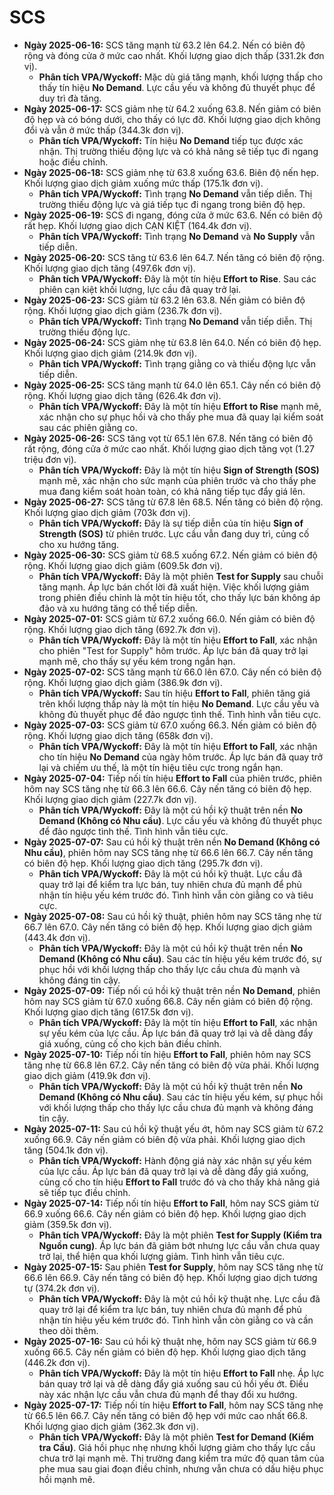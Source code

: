 # SCS

-   **Ngày 2025-06-16:** SCS tăng mạnh từ 63.2 lên 64.2. Nến có biên độ rộng và đóng cửa ở mức cao nhất. Khối lượng giao dịch thấp (331.2k đơn vị).
    -   **Phân tích VPA/Wyckoff:** Mặc dù giá tăng mạnh, khối lượng thấp cho thấy tín hiệu **No Demand**. Lực cầu yếu và không đủ thuyết phục để duy trì đà tăng.
-   **Ngày 2025-06-17:** SCS giảm nhẹ từ 64.2 xuống 63.8. Nến giảm có biên độ hẹp và có bóng dưới, cho thấy có lực đỡ. Khối lượng giao dịch không đổi và vẫn ở mức thấp (344.3k đơn vị).
    -   **Phân tích VPA/Wyckoff:** Tín hiệu **No Demand** tiếp tục được xác nhận. Thị trường thiếu động lực và có khả năng sẽ tiếp tục đi ngang hoặc điều chỉnh.
-   **Ngày 2025-06-18:** SCS giảm nhẹ từ 63.8 xuống 63.6. Biên độ nến hẹp. Khối lượng giao dịch giảm xuống mức thấp (175.1k đơn vị).
    -   **Phân tích VPA/Wyckoff:** Tình trạng **No Demand** vẫn tiếp diễn. Thị trường thiếu động lực và giá tiếp tục đi ngang trong biên độ hẹp.
- **Ngày 2025-06-19:** SCS đi ngang, đóng cửa ở mức 63.6. Nến có biên độ rất hẹp. Khối lượng giao dịch CẠN KIỆT (164.4k đơn vị).
    - **Phân tích VPA/Wyckoff:** Tình trạng **No Demand** và **No Supply** vẫn tiếp diễn.
- **Ngày 2025-06-20:** SCS tăng từ 63.6 lên 64.7. Nến tăng có biên độ rộng. Khối lượng giao dịch tăng (497.6k đơn vị).
    - **Phân tích VPA/Wyckoff:** Đây là một tín hiệu **Effort to Rise**. Sau các phiên cạn kiệt khối lượng, lực cầu đã quay trở lại.
- **Ngày 2025-06-23:** SCS giảm từ 63.2 lên 63.8. Nến giảm có biên độ rộng. Khối lượng giao dịch giảm (236.7k đơn vị).
    - **Phân tích VPA/Wyckoff:** Tình trạng **No Demand** vẫn tiếp diễn. Thị trường thiếu động lực.
- **Ngày 2025-06-24:** SCS giảm nhẹ từ 63.8 lên 64.0. Nến có biên độ hẹp. Khối lượng giao dịch giảm (214.9k đơn vị).
    - **Phân tích VPA/Wyckoff:** Tình trạng giằng co và thiếu động lực vẫn tiếp diễn.
- **Ngày 2025-06-25:** SCS tăng mạnh từ 64.0 lên 65.1. Cây nến có biên độ rộng. Khối lượng giao dịch tăng (626.4k đơn vị).
    - **Phân tích VPA/Wyckoff:** Đây là một tín hiệu **Effort to Rise** mạnh mẽ, xác nhận cho sự phục hồi và cho thấy phe mua đã quay lại kiểm soát sau các phiên giằng co.
- **Ngày 2025-06-26:** SCS tăng vọt từ 65.1 lên 67.8. Nến tăng có biên độ rất rộng, đóng cửa ở mức cao nhất. Khối lượng giao dịch tăng vọt (1.27 triệu đơn vị).
    - **Phân tích VPA/Wyckoff:** Đây là một tín hiệu **Sign of Strength (SOS)** mạnh mẽ, xác nhận cho sức mạnh của phiên trước và cho thấy phe mua đang kiểm soát hoàn toàn, có khả năng tiếp tục đẩy giá lên.
- **Ngày 2025-06-27:** SCS tăng từ 67.8 lên 68.5. Nến tăng có biên độ rộng. Khối lượng giao dịch giảm (703k đơn vị).
    - **Phân tích VPA/Wyckoff:** Đây là sự tiếp diễn của tín hiệu **Sign of Strength (SOS)** từ phiên trước. Lực cầu vẫn đang duy trì, củng cố cho xu hướng tăng.
- **Ngày 2025-06-30:** SCS giảm từ 68.5 xuống 67.2. Nến giảm có biên độ rộng. Khối lượng giao dịch giảm (609.5k đơn vị).
    - **Phân tích VPA/Wyckoff:** Đây là một phiên **Test for Supply** sau chuỗi tăng mạnh. Áp lực bán chốt lời đã xuất hiện. Việc khối lượng giảm trong phiên điều chỉnh là một tín hiệu tốt, cho thấy lực bán không áp đảo và xu hướng tăng có thể tiếp diễn.
- **Ngày 2025-07-01:** SCS giảm từ 67.2 xuống 66.0. Nến giảm có biên độ rộng. Khối lượng giao dịch tăng (692.7k đơn vị).
    - **Phân tích VPA/Wyckoff:** Đây là một tín hiệu **Effort to Fall**, xác nhận cho phiên "Test for Supply" hôm trước. Áp lực bán đã quay trở lại mạnh mẽ, cho thấy sự yếu kém trong ngắn hạn.
- **Ngày 2025-07-02:** SCS tăng mạnh từ 66.0 lên 67.0. Cây nến có biên độ rộng. Khối lượng giao dịch giảm (386.9k đơn vị).
    - **Phân tích VPA/Wyckoff:** Sau tín hiệu **Effort to Fall**, phiên tăng giá trên khối lượng thấp này là một tín hiệu **No Demand**. Lực cầu yếu và không đủ thuyết phục để đảo ngược tình thế. Tình hình vẫn tiêu cực.
- **Ngày 2025-07-03:** SCS giảm từ 67.0 xuống 66.3. Nến giảm có biên độ rộng. Khối lượng giao dịch tăng (658k đơn vị).
    - **Phân tích VPA/Wyckoff:** Đây là một tín hiệu **Effort to Fall**, xác nhận cho tín hiệu **No Demand** của ngày hôm trước. Áp lực bán đã quay trở lại và chiếm ưu thế, là một tín hiệu tiêu cực trong ngắn hạn.
- **Ngày 2025-07-04:** Tiếp nối tín hiệu **Effort to Fall** của phiên trước, phiên hôm nay SCS tăng nhẹ từ 66.3 lên 66.6. Cây nến tăng có biên độ hẹp. Khối lượng giao dịch giảm (227.7k đơn vị).
    - **Phân tích VPA/Wyckoff:** Đây là một cú hồi kỹ thuật trên nền **No Demand (Không có Nhu cầu)**. Lực cầu yếu và không đủ thuyết phục để đảo ngược tình thế. Tình hình vẫn tiêu cực.
- **Ngày 2025-07-07:** Sau cú hồi kỹ thuật trên nền **No Demand (Không có Nhu cầu)**, phiên hôm nay SCS tăng nhẹ từ 66.6 lên 66.7. Cây nến tăng có biên độ hẹp. Khối lượng giao dịch tăng (295.7k đơn vị).
    - **Phân tích VPA/Wyckoff:** Đây là một cú hồi kỹ thuật. Lực cầu đã quay trở lại để kiểm tra lực bán, tuy nhiên chưa đủ mạnh để phủ nhận tín hiệu yếu kém trước đó. Tình hình vẫn còn giằng co và tiêu cực.
- **Ngày 2025-07-08:** Sau cú hồi kỹ thuật, phiên hôm nay SCS tăng nhẹ từ 66.7 lên 67.0. Cây nến tăng có biên độ hẹp. Khối lượng giao dịch giảm (443.4k đơn vị).
    - **Phân tích VPA/Wyckoff:** Đây là một cú hồi kỹ thuật trên nền **No Demand (Không có Nhu cầu)**. Sau các tín hiệu yếu kém trước đó, sự phục hồi với khối lượng thấp cho thấy lực cầu chưa đủ mạnh và không đáng tin cậy.
- **Ngày 2025-07-09:** Tiếp nối cú hồi kỹ thuật trên nền **No Demand**, phiên hôm nay SCS giảm từ 67.0 xuống 66.8. Cây nến giảm có biên độ rộng. Khối lượng giao dịch tăng (617.5k đơn vị).
    - **Phân tích VPA/Wyckoff:** Đây là một tín hiệu **Effort to Fall**, xác nhận sự yếu kém của lực cầu. Áp lực bán đã quay trở lại và dễ dàng đẩy giá xuống, củng cố cho kịch bản điều chỉnh.
- **Ngày 2025-07-10:** Tiếp nối tín hiệu **Effort to Fall**, phiên hôm nay SCS tăng nhẹ từ 66.8 lên 67.2. Cây nến tăng có biên độ vừa phải. Khối lượng giao dịch giảm (419.9k đơn vị).
    - **Phân tích VPA/Wyckoff:** Đây là một cú hồi kỹ thuật trên nền **No Demand (Không có Nhu cầu)**. Sau các tín hiệu yếu kém, sự phục hồi với khối lượng thấp cho thấy lực cầu chưa đủ mạnh và không đáng tin cậy.
- **Ngày 2025-07-11:** Sau cú hồi kỹ thuật yếu ớt, hôm nay SCS giảm từ 67.2 xuống 66.9. Cây nến giảm có biên độ vừa phải. Khối lượng giao dịch tăng (504.1k đơn vị).
    - **Phân tích VPA/Wyckoff:** Hành động giá này xác nhận sự yếu kém của lực cầu. Áp lực bán đã quay trở lại và dễ dàng đẩy giá xuống, củng cố cho tín hiệu **Effort to Fall** trước đó và cho thấy khả năng giá sẽ tiếp tục điều chỉnh.
- **Ngày 2025-07-14:** Tiếp nối tín hiệu **Effort to Fall**, hôm nay SCS giảm từ 66.9 xuống 66.6. Cây nến giảm có biên độ hẹp. Khối lượng giao dịch giảm (359.5k đơn vị).
    - **Phân tích VPA/Wyckoff:** Đây là một phiên **Test for Supply (Kiểm tra Nguồn cung)**. Áp lực bán đã giảm bớt nhưng lực cầu vẫn chưa quay trở lại, thể hiện qua khối lượng giảm. Tình hình vẫn tiêu cực.
- **Ngày 2025-07-15:** Sau phiên **Test for Supply**, hôm nay SCS tăng nhẹ từ 66.6 lên 66.9. Cây nến tăng có biên độ hẹp. Khối lượng giao dịch tương tự (374.2k đơn vị).
    - **Phân tích VPA/Wyckoff:** Đây là một cú hồi kỹ thuật nhẹ. Lực cầu đã quay trở lại để kiểm tra lực bán, tuy nhiên chưa đủ mạnh để phủ nhận tín hiệu yếu kém trước đó. Tình hình vẫn còn giằng co và cần theo dõi thêm.
- **Ngày 2025-07-16:** Sau cú hồi kỹ thuật nhẹ, hôm nay SCS giảm từ 66.9 xuống 66.5. Cây nến giảm có biên độ hẹp. Khối lượng giao dịch tăng (446.2k đơn vị).
    - **Phân tích VPA/Wyckoff:** Đây là một tín hiệu **Effort to Fall** nhẹ. Áp lực bán quay trở lại và dễ dàng đẩy giá xuống sau cú hồi yếu ớt. Điều này xác nhận lực cầu vẫn chưa đủ mạnh để thay đổi xu hướng.
- **Ngày 2025-07-17:** Tiếp nối tín hiệu **Effort to Fall**, hôm nay SCS tăng nhẹ từ 66.5 lên 66.7. Cây nến tăng có biên độ hẹp với mức cao nhất 66.8. Khối lượng giao dịch giảm (362.3k đơn vị).
    - **Phân tích VPA/Wyckoff:** Đây là một phiên **Test for Demand (Kiểm tra Cầu)**. Giá hồi phục nhẹ nhưng khối lượng giảm cho thấy lực cầu chưa trở lại mạnh mẽ. Thị trường đang kiểm tra mức độ quan tâm của phe mua sau giai đoạn điều chỉnh, nhưng vẫn chưa có dấu hiệu phục hồi mạnh mẽ.


